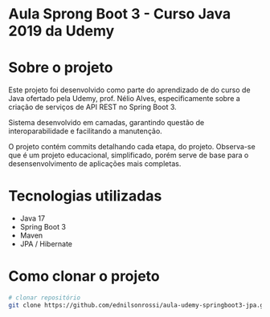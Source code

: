 # Aula Sprong Boot 3 - Curso Java 2019 da Udemy

# Sobre o projeto

Este projeto foi desenvolvido como parte do aprendizado de do curso de Java ofertado pela Udemy, prof. Nélio Alves, especificamente sobre a criação de serviços de API REST no Spring Boot 3. 

Sistema desenvolvido em camadas, garantindo questão de interoparabilidade e facilitando a manutenção.

O projeto contém commits detalhando cada etapa, do projeto. Observa-se que é um projeto educacional, simplificado, porém serve de base para o desensenvolvimento de aplicações mais completas.

# Tecnologias utilizadas

- Java 17
- Spring Boot 3
- Maven
- JPA / Hibernate

# Como clonar o projeto

```bash
# clonar repositório
git clone https://github.com/ednilsonrossi/aula-udemy-springboot3-jpa.git

```